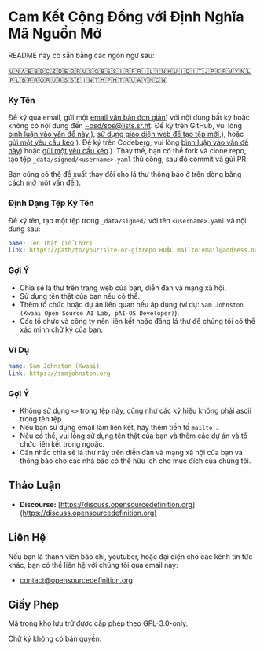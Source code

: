 # Cam Kết Cộng Đồng với Định Nghĩa Mã Nguồn Mở

README này có sẵn bằng các ngôn ngữ sau:
<!-- TRANSLATIONS_START -->
[🇺🇳](README.md)[🇦🇪](README_ar-AE.md)[🇧🇩](README_bn-BD.md)[🇨🇿](README_cs-CZ.md)[🇩🇪](README_de-DE.md)[🇬🇷](README_el-GR.md)[🇺🇸](README_en-US.md)[🇬🇧](README_en-GB.md)[🇪🇸](README_es-ES.md)[🇮🇷](README_fa-IR.md)[🇫🇷](README_fr-FR.md)[🇮🇱](README_he-IL.md)[🇮🇳](README_hi-IN.md)[🇭🇺](README_hu-HU.md)[🇮🇩](README_id-ID.md)[🇮🇹](README_it-IT.md)[🇯🇵](README_ja-JP.md)[🇰🇷](README_ko-KR.md)[🇲🇾](README_ms-MY.md)[🇳🇱](README_nl-NL.md)[🇵🇱](README_pl-PL.md)[🇧🇷](README_pt-BR.md)[🇷🇴](README_ro-RO.md)[🇷🇺](README_ru-RU.md)[🇷🇸](README_sr-RS.md)[🇸🇪](README_sv-SE.md)[🇮🇳](README_ta-IN.md)[🇹🇭](README_th-TH.md)[🇵🇭](README_tl-PH.md)[🇹🇷](README_tr-TR.md)[🇺🇦](README_uk-UA.md)[🇻🇳](README_vi-VN.md)[🇨🇳](README_zh-CN.md)
<!-- TRANSLATIONS_END -->

### Ký Tên

Để ký qua email, gửi một [email văn bản đơn giản](https://useplaintext.email/)) với nội dung bất kỳ hoặc không có nội dung đến [~osd/sos@lists.sr.ht](mailto:~osd/sos@lists.sr.ht).
Để ký trên GitHub, vui lòng [bình luận vào vấn đề này](https://github.com/OpenSourceDefinition/sos/issues/1),), [sử dụng giao diện web để tạo tệp mới](https://github.com/OpenSourceDefinition/sos/new/main/_data/signed),), hoặc [gửi một yêu cầu kéo](https://github.com/OpenSourceDefinition/sos/pulls).).
Để ký trên Codeberg, vui lòng [bình luận vào vấn đề này](https://codeberg.org/osd/sos/issues/1)) hoặc [gửi một yêu cầu kéo](https://codeberg.org/osd/sos/pulls).).
Thay thế, bạn có thể fork và clone repo, tạo tệp `_data/signed/<username>.yaml` thủ công, sau đó commit và gửi PR.

Bạn cũng có thể đề xuất thay đổi cho lá thư thông báo ở trên dòng bằng cách [mở một vấn đề](https://codeberg.org/osd/sos/issues).).

### Định Dạng Tệp Ký Tên

Để ký tên, tạo một tệp trong `_data/signed/` với tên `<username>.yaml` và nội dung sau:

```yaml
name: Tên Thật (Tổ Chức)
link: https://path/to/your/site-or-gitrepo HOẶC mailto:email@address.nul
```

### Gợi Ý
- Chia sẻ lá thư trên trang web của bạn, diễn đàn và mạng xã hội.
- Sử dụng tên thật của bạn nếu có thể.
- Thêm tổ chức hoặc dự án liên quan nếu áp dụng (ví dụ: `Sam Johnston (Kwaai Open Source AI Lab, pAI-OS Developer)`).
- Các tổ chức và công ty nên liên kết hoặc đăng lá thư để chúng tôi có thể xác minh chữ ký của bạn.

### Ví Dụ

```yaml
name: Sam Johnston (Kwaai)
link: https://samjohnston.org
```

### Gợi Ý

- Không sử dụng `<>` trong tệp này, cũng như các ký hiệu không phải ascii trong tên tệp.
- Nếu bạn sử dụng email làm liên kết, hãy thêm tiền tố `mailto:`.
- Nếu có thể, vui lòng sử dụng tên thật của bạn và thêm các dự án và tổ chức liên kết trong ngoặc.
- Cân nhắc chia sẻ lá thư này trên diễn đàn và mạng xã hội của bạn và thông báo cho các nhà báo có thể hữu ích cho mục đích của chúng tôi.

## Thảo Luận

- **Discourse:** [https://discuss.opensourcedefinition.org](https://discuss.opensourcedefinition.org)

## Liên Hệ
Nếu bạn là thành viên báo chí, youtuber, hoặc đại diện cho các kênh tin tức khác, bạn có thể liên hệ với chúng tôi qua email này:
- [contact@opensourcedefinition.org](mailto:contact@opensourcedefinition.org)

## Giấy Phép
Mã trong kho lưu trữ được cấp phép theo GPL-3.0-only.

Chữ ký không có bản quyền.
